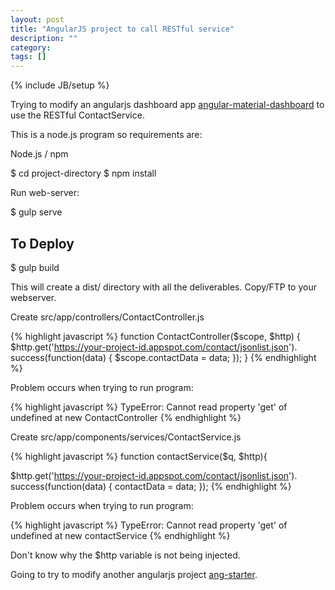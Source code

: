 ```yaml
---
layout: post
title: "AngularJS project to call RESTful service"
description: ""
category: 
tags: []
---
```

{% include JB/setup %}

Trying to modify an angularjs dashboard app [angular-material-dashboard](https://github.com/flatlogic/angular-material-dashboard) to use the RESTful ContactService.

This is a node.js program so requirements are:

Node.js / npm

 $ cd project-directory
 $ npm install

Run web-server:

 $ gulp serve

## To Deploy  
  
 $ gulp build

This will create a dist/ directory with all the deliverables. Copy/FTP to your webserver.

Create src/app/controllers/ContactController.js

{% highlight javascript %}
function ContactController($scope, $http) {
    $http.get('https://your-project-id.appspot.com/contact/jsonlist.json').
        success(function(data) {
            $scope.contactData = data;
        });
  }
{% endhighlight %}  

Problem occurs when trying to run program:

{% highlight javascript %}
TypeError: Cannot read property 'get' of undefined
    at new ContactController 
{% endhighlight %}  

Create src/app/components/services/ContactService.js

{% highlight javascript %}
function contactService($q, $http){

$http.get('https://your-project-id.appspot.com/contact/jsonlist.json').
        success(function(data) {
            contactData = data;
        });
{% endhighlight %}  
		
Problem occurs when trying to run program:

{% highlight javascript %}
TypeError: Cannot read property 'get' of undefined
    at new contactService 
{% endhighlight %}  

Don't know why the $http variable is not being injected. 

Going to try to modify another angularjs project [ang-starter](https://github.com/mriverodorta/ang-starter/).

